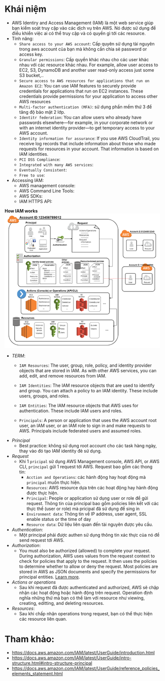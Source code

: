 # Khái niệm
- AWS Identiry and Access Management (IAM) là một web service giúp bạn kiểm soát truy cập vào các dịch vụ trên AWS. Nó được sử dụng để điều khiển việc ai có thể truy cập và có quyền gì tới các resource.
- Tính năng:
  - ```Share access to your AWS account```: Cấp quyên sử dụng tài nguyên trong aws account của bạn mà không cần chia sẻ password or access key.
  - ```Granular permissions```: Cấp quyền khác nhau cho các user khác nhau với các resource khác nhau. For example, allow user access to EC2, S3, DynamoDB and another user read-only access just some S3 bucket,..
  - ```Secure access to AWS resources for applications that run on Amazon EC2```: You can use IAM features to securely provide credentials for applications that run on EC2 instances. These credentials provide permissions for your application to access other AWS resources
  - ```Multi-factor authentication (MFA)```: sử dụng phần mềm thứ 3 để tăng độ bảo mật 2 lớp.
  - ```Identitr federation```: You can allow users who already have passwords elsewhere—for example, in your corporate network or with an internet identity provider—to get temporary access to your AWS account.
  - ```Identity information for assurance```: If you use AWS CloudTrail, you receive log records that include information about those who made requests for resources in your account. That information is based on IAM identities.
  - ```PCI DSS Compliance```:
  - ```Integrated with many AWS services```:
  - ```Eventually Consistent```:
  - ```Free to use```:
- Accessing IAM:
  - AWS management console:
  - AWS Command Line Tools:
  - AWS SDKs:
  - IAM HTTPS API:

**How IAM works**
  ![alts](../images/iam_work.png)
  - *TERM*:
    - ```IAM Resources```: The user, group, role, policy, and identity provider objects that are stored in IAM. As with other AWS services, you can add, edit, and remove resources from IAM.

    - ```IAM Identities```: The IAM resource objects that are used to identify and group. You can attach a policy to an IAM identity. These include users, groups, and roles.

    - ```IAM Entities```: The IAM resource objects that AWS uses for authentication. These include IAM users and roles.

    - ```Principals```: A person or application that uses the AWS account root user, an IAM user, or an IAM role to sign in and make requests to AWS. Principals include federated users and assumed roles.
  - *Principal*
    - Best practice: không sử dụng root account cho các task hàng ngày, thay vào đó tạo IAM identity đẻ sử dụng.
  - *Request*
    - Khi 1 ```pricipal``` sử dụng AWS Management console, AWS API, or AWS CLI, ```principal``` gửi 1 request tới AWS. Request bao gồm các thong tin:
      - ```Acction and Operations```: các hành động hay hoạt động mà ```principal``` muốn thực hiện.
      - ```Resources```: AWS resource dựa  trên các hoạt động hay hành động được thực hiện.
      - ```Principal```: People or application sử dụng user or role để gửi request. Thông tin của principal bao gồm policies liên kết với các thực thể (user or role) mà pricipal đã sử dụng để sing in
      - ```Environment data```: Thông tin về IP address, user agent, SSL enable status or the time of day
      - ```Resource data```: Dữ liệu liên quan đến tài nguyên được yêu cầu.
  - *Authentication*: 
    - Một principal phải được authen sử dụng thông tin xác thực của nó để send request tới AWS.
  - *Authorization*:
    - You must also be authorized (allowed) to complete your request. During authorization, AWS uses values from the request context to check for policies that apply to the request. It then uses the policies to determine whether to allow or deny the request. Most policies are stored in AWS as JSON documents and specify the permissions for principal entities. [Learn more](https://docs.aws.amazon.com/IAM/latest/UserGuide/intro-structure.html#intro-structure-principal).
  - *Actions or operations*
    - Sau khi request đã được authenticated and authorized, AWS sẽ chập nhận các hoạt động hoặc hành động trên request. Operation định nghĩa những thứ mà bạn có thể làm với resource như viewing, creating, editting, and deleting resources.
  - *Resources*:
    - Sau khi chấp nhận operations trong request, bạn có thể thực hiện các resource liên quan.

# Tham khảo:
- https://docs.aws.amazon.com/IAM/latest/UserGuide/introduction.html
- https://docs.aws.amazon.com/IAM/latest/UserGuide/intro-structure.html#intro-structure-principal
- https://docs.aws.amazon.com/IAM/latest/UserGuide/reference_policies_elements_statement.html